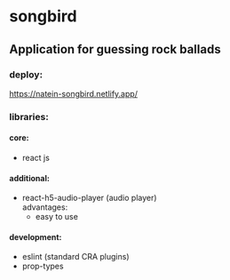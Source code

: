 # songbird
## Application for guessing rock ballads
### deploy: 
https://natein-songbird.netlify.app/

### libraries:

#### core:
  -  react js
  
#### additional: 
  -  react-h5-audio-player (audio player)  
  advantages:
     -  easy to use
  
#### development:
  -  eslint (standard CRA plugins)
  -  prop-types
  


  


